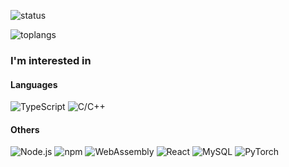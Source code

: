 

![status](https://github-readme-stats.vercel.app/api?username=lshqqytiger&show_icons=true)

![toplangs](https://github-readme-stats.vercel.app/api/top-langs/?username=lshqqytiger)

### I'm interested in

#### Languages

<img alt="TypeScript" src="https://img.shields.io/badge/TypeScript-%2300599C.svg?style=flat-square&logo=TypeScript&logoColor=white"/> <img alt="C/C++" src="https://img.shields.io/badge/C/C++-%2300599C.svg?style=flat-square&logo=cplusplus&logoColor=white"/> 

#### Others

<img alt="Node.js" src="https://img.shields.io/badge/Node.js-%2300599C.svg?style=flat-square&logo=Node.js&logoColor=white"/> <img alt="npm" src="https://img.shields.io/badge/npm-%2300599C.svg?style=flat-square&logo=npm&logoColor=white"/> <img alt="WebAssembly" src="https://img.shields.io/badge/WebAssembly-%2300599C.svg?style=flat-square&logo=WebAssembly&logoColor=white"/> <img alt="React" src="https://img.shields.io/badge/React-%2300599C.svg?style=flat-square&logo=React&logoColor=white"/> <img alt="MySQL" src="https://img.shields.io/badge/MySQL-%2300599C.svg?style=flat-square&logo=MySQL&logoColor=white"/> <img alt="PyTorch" src="https://img.shields.io/badge/PyTorch-%2300599C.svg?style=flat-square&logo=PyTorch&logoColor=white"/> 
